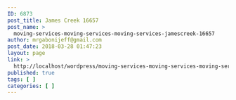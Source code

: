 ```yaml
---
ID: 6873
post_title: James Creek 16657
post_name: >
  moving-services-moving-services-moving-services-jamescreek-16657
author: mrgabonijeff@gmail.com
post_date: 2018-03-28 01:47:23
layout: page
link: >
  http://localhost/wordpress/moving-services-moving-services-moving-services-jamescreek-16657/
published: true
tags: [ ]
categories: [ ]
---
```

